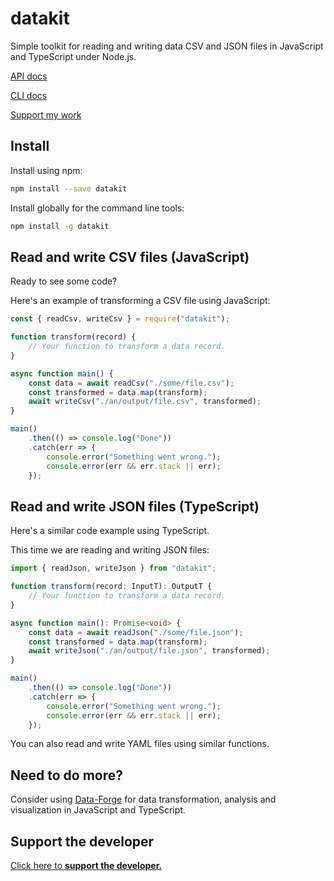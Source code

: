 # datakit

Simple toolkit for reading and writing data CSV and JSON files in JavaScript and TypeScript under Node.js.

[API docs](./docs/README.md)

[CLI docs](./docs/cli.md)

[Support my work](https://www.codecapers.com.au/about#support-my-work)

## Install

Install using npm:

```bash
npm install --save datakit
```

Install globally for the command line tools:

```bash
npm install -g datakit
```

## Read and write CSV files (JavaScript)

Ready to see some code?

Here's an example of transforming a CSV file using JavaScript:

```javascript
const { readCsv, writeCsv } = require("datakit");

function transform(record) {
    // Your function to transform a data record.
}

async function main() {
    const data = await readCsv("./some/file.csv");
    const transformed = data.map(transform);
    await writeCsv("./an/output/file.csv", transformed);
}

main()
    .then(() => console.log("Done"))
    .catch(err => {
        console.error("Something went wrong.");
        console.error(err && err.stack || err);
    });
```

## Read and write JSON files (TypeScript)

Here's a similar code example using TypeScript.

This time we are reading and writing JSON files:

```typescript
import { readJson, writeJson } from "datakit";

function transform(record: InputT): OutputT {
    // Your function to transform a data record.
}

async function main(): Promise<void> {
    const data = await readJson("./some/file.json");
    const transformed = data.map(transform);
    await writeJson("./an/output/file.json", transformed);
}

main()
    .then(() => console.log("Done"))
    .catch(err => {
        console.error("Something went wrong.");
        console.error(err && err.stack || err);
    });
```

You can also read and write YAML files using similar functions.

## Need to do more?

Consider using [Data-Forge](http://data-forge-js.com/) for data transformation, analysis and visualization in JavaScript and TypeScript.

## Support the developer 

<a target="_blank" href="https://www.codecapers.com.au/about#support-my-work">Click here to **support the developer.**</a>
